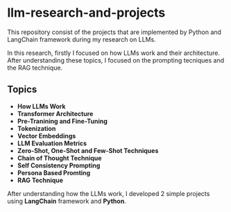 # llm-research-and-projects
This repository consist of the projects that are implemented by Python and LangChain framework during my research on LLMs.

In this research, firstly I focused on how LLMs work and their architecture. After understanding these topics, I 
focused on the prompting tecniques and the RAG technique.

## Topics
- **How LLMs Work**
- **Transformer Architecture**
- **Pre-Tranining and Fine-Tuning**
- **Tokenization**
- **Vector Embeddings**
- **LLM Evaluation Metrics**
- **Zero-Shot, One-Shot and Few-Shot Techniques**
- **Chain of Thought Technique**
- **Self Consistency Prompting**
- **Persona Based Promting**
- **RAG Technique**

After understanding how the LLMs work, I developed 2 simple projects using **LangChain** framework and **Python**.
